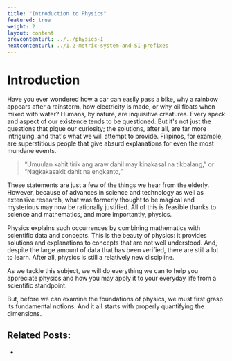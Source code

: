 ```yaml
---
title: "Introduction to Physics"
featured: true
weight: 2
layout: content
prevcontenturl: ../../physics-I
nextcontenturl: ../1.2-metric-system-and-SI-prefixes
---
```




# Introduction
Have you ever wondered how a car can easily pass a bike, why a rainbow appears after a rainstorm, how electricity is made, or why oil floats when mixed with water? Humans, by nature, are inquisitive creatures. Every speck and aspect of our existence tends to be questioned. But it's not just the questions that pique our curiosity; the solutions, after all, are far more intriguing, and that's what we will attempt to provide. Filipinos, for example, are superstitious people that give absurd explanations for even the most mundane events. 
>“Umuulan kahit tirik ang araw dahil may kinakasal na tikbalang,” 
>or
>“Nagkakasakit dahit na engkanto,” 

These statements are just a few of the things we hear from the elderly. However, because of advances in science and technology as well as extensive research, what was formerly thought to be magical and mysterious may now be rationally justified. All of this is feasible thanks to science and mathematics, and more importantly, physics. 

Physics explains such occurrences by combining mathematics with scientific data and concepts. This is the beauty of physics: it provides solutions and explanations to concepts that are not well understood. And, despite the large amount of data that has been verified, there are still a lot to learn. After all, physics is still a relatively new discipline. 

As we tackle this subject, we will do everything we can to help you appreciate physics and how you may apply it to your everyday life from a scientific standpoint. 

But, before we can examine the foundations of physics, we must first grasp its fundamental notions. And it all starts with properly quantifying the dimensions.





<!-- 

| Dimension |      SI       |       CGS       |     BE     |
| --------- |:-------------:|:---------------:|:----------:|
| Length    |   Meter (m)   | Centimeter (cm) | Foot (ft)  |
| Mass      | Kilogram (kg) |    Gram (g)     | Slug (sl)  |
| Time      |  Second (s)   |   Second (s)    | Second (s) |
|           |               |                 |            |

 -->



## Related Posts:
- 